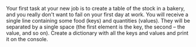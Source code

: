 Your first task at your new job is to create a table of the stock in a bakery, and you really don't want to fail on your first day at work.
You will receive a single line containing some food (keys) and quantities (values). They will be separated by a single space (the first element is the key, the second – the value, and so on). Create a dictionary with all the keys and values and print it on the console.

